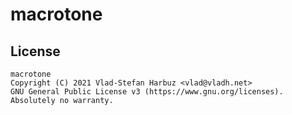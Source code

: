 # macrotone

## License

```
macrotone
Copyright (C) 2021 Vlad-Stefan Harbuz <vlad@vladh.net>
GNU General Public License v3 (https://www.gnu.org/licenses). Absolutely no warranty.
```
